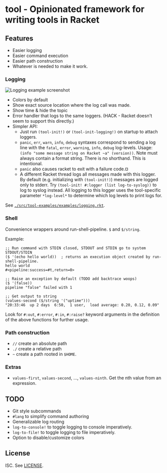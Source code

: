 # tool - Opinionated framework for writing tools in Racket

## Features

- Easier logging
- Easier command execution
- Easier path construction
- Whatever is needed to make it work.

### Logging

![Logging example screenshot](./screenshots/logging.png)

- Colors by default
- Show exact source location where the log call was made.
- Show time & hide the topic
- Error handler that logs to the same loggers.  (HACK - Racket doesn't seem to
  support this directly.)
- Simpler API:
  + Just run `(tool-init!)` or `(tool-init-logging!)` on startup to attach loggers.
  + `panic`, `err`, `warn`, `info`, `debug` syntaxes correspond to sending a
    log line with the `fatal`, `error`, `warning`, `info`, `debug` log-levels.
    Usage: `(info "some message string on Racket ~a" (version))`.  Note must
    always contain a format string.  There is no shorthand.  This is
    intentional.
  + `panic` also causes racket to exit with a failure code.¤
  + A different Racket thread logs all messages made with this logger.  By
    default (e.g. initializing with `(tool-init!)`) messages are logged only to
    stderr.  Try `(tool-init! #:logger (list log-to-syslog))` to log to syslog
    instead.  All logging to this logger uses the tool-specific parameter
    `*log-level*` to determine which log levels to print logs for.

See [`./src/tool-examples/examples/logging.rkt`](./src/tool-examples/examples/logging.rkt).

### Shell

Convenience wrappers around run-shell-pipeline.  `$` and `$/string`.

Example:

```racket
;; Run command with STDIN closed, STDOUT and STDIN go to system STDOUT/STDIN
($ '(echo hello world))  ; returns an execution object created by run-shell-pipeline.
hello world
#<pipeline:success=#t,return=0>

;; Raise an exception by default (TODO add backtrace woops)
($ '(false))
pipeline "false" failed with 1

;; Get output to string
(values-second ($/string '("uptime")))
"20:33:46  up 2 days  6:50,  1 user,  load average: 0.20, 0.12, 0.09"
```

Look for `#:out`, `#:error`, `#:in`, `#:raise?` keyword arguments in the
definition of the above functions for further usage.

### Path construction

- `//` create an absolute path
- `./` create a relative path
- `~` create a path rooted in `$HOME`.

### Extras

- `values-first`, `values-second`, ..., `values-ninth`.  Get the nth value from an expression.

## TODO

- Git style subcommands
- `#lang` to simplify command authoring
- Generalizable log routing
- `log-to-console!` to toggle logging to console imperatively.
- `log-to-file!` to toggle logging to file imperatively.
- Option to disable/customize colors

## License

ISC.  See [LICENSE](./LICENSE).
